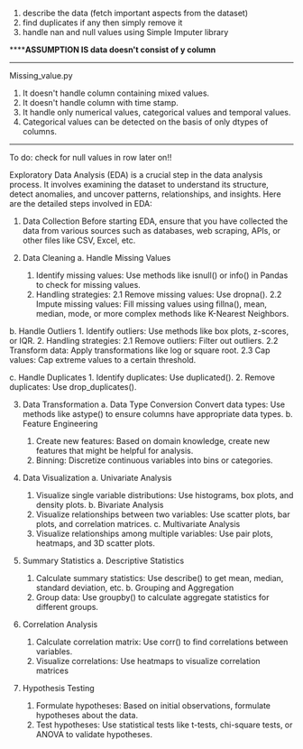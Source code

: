 1. describe the data (fetch important aspects from the dataset)
2. find duplicates if any then simply remove it
3. handle nan and null values using Simple Imputer library

************************ASSUMPTION IS data doesn't consist of y column********************

**********************************
Missing_value.py 

1. It doesn't handle column containing mixed values.
2. It doesn't handle column with time stamp.
3. It handle only numerical values, categorical values and temporal values.
4. Categorical values can be detected on the basis of only dtypes of columns.

***********************************


To do: check for null values in row later on!!

























Exploratory Data Analysis (EDA) is a crucial step in the data analysis process. It involves examining the dataset to understand its structure, detect anomalies, and uncover patterns, relationships, and insights. Here are the detailed steps involved in EDA:

1. Data Collection
Before starting EDA, ensure that you have collected the data from various sources such as databases, web scraping, APIs, or other files like CSV, Excel, etc.

2. Data Cleaning
a. Handle Missing Values
    1. Identify missing values: Use methods like isnull() or info() in Pandas to check for missing values.
    2. Handling strategies:
       2.1 Remove missing values: Use dropna().
       2.2 Impute missing values: Fill missing values using fillna(), mean, median, mode, or more complex methods like K-Nearest Neighbors.

b. Handle Outliers
    1. Identify outliers: Use methods like box plots, z-scores, or IQR.
    2. Handling strategies:
        2.1 Remove outliers: Filter out outliers.
        2.2 Transform data: Apply transformations like log or square root.
        2.3 Cap values: Cap extreme values to a certain threshold.

c. Handle Duplicates
    1. Identify duplicates: Use duplicated().
    2. Remove duplicates: Use drop_duplicates().


3. Data Transformation
a. Data Type Conversion
    Convert data types: Use methods like astype() to ensure columns have appropriate data types.
b. Feature Engineering
    1. Create new features: Based on domain knowledge, create new features that might be helpful for analysis.
    2. Binning: Discretize continuous variables into bins or categories.


4. Data Visualization
a. Univariate Analysis
    1. Visualize single variable distributions: Use histograms, box plots, and density plots.
b. Bivariate Analysis
    1. Visualize relationships between two variables: Use scatter plots, bar plots, and correlation matrices.
c. Multivariate Analysis
    1. Visualize relationships among multiple variables: Use pair plots, heatmaps, and 3D scatter plots.


5. Summary Statistics
a. Descriptive Statistics
    1. Calculate summary statistics: Use describe() to get mean, median, standard deviation, etc.
b. Grouping and Aggregation
    1. Group data: Use groupby() to calculate aggregate statistics for different groups.


6. Correlation Analysis
    1. Calculate correlation matrix: Use corr() to find correlations between variables.
    2. Visualize correlations: Use heatmaps to visualize correlation matrices


7. Hypothesis Testing
    1. Formulate hypotheses: Based on initial observations, formulate hypotheses about the data.
    2. Test hypotheses: Use statistical tests like t-tests, chi-square tests, or ANOVA to validate hypotheses.
